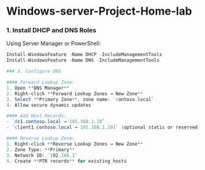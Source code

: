 # Windows-server-Project-Home-lab

### 1. Install DHCP and DNS Roles

Using Server Manager or PowerShell:

```powershell
Install-WindowsFeature -Name DHCP -IncludeManagementTools
Install-WindowsFeature -Name DNS -IncludeManagementTools

### 3. Configure DNS

#### Forward Lookup Zone:
1. Open **DNS Manager**
2. Right-click **Forward Lookup Zones → New Zone**
3. Select **Primary Zone**, zone name: `contoso.local`
4. Allow secure dynamic updates

#### Add Host Records:
- `dc1.contoso.local → 192.168.1.10`
- `client1.contoso.local → 192.168.1.101` (optional static or reserved)

#### Reverse Lookup Zone:
1. Right-click **Reverse Lookup Zones → New Zone**
2. Zone Type: **Primary**
3. Network ID: `192.168.1`
4. Create **PTR records** for existing hosts
